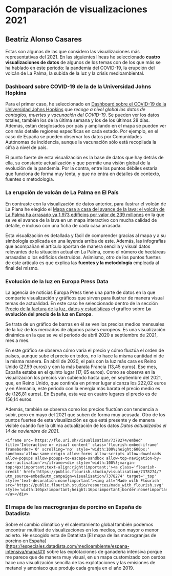 # Comparación de visualizaciones 2021  

## Beatriz Alonso Casares 

Estas son algunas de las que considero las visualizaciones más representativas del 2021. En las siguientes líneas he seleccionado **cuatro visualizaciones de datos** de algunos de los temas con de los que más se ha hablado en este periodo: la pandemia del COVID-19, la erupción del volcán de La Palma, la subida de la luz y la crisis medioambiental.   
 
### Dashboard sobre COVID-19 de la de la Universidad Johns Hopkins  

Para el primer caso, he seleccionado  en [Dashboard sobre el COVID-19 de la Universidad Johns Hopkins](https://coronavirus.jhu.edu/map.html) que *recoge a nivel global los datos de contagios, muertes y vacunación del COVID-19*. Se pueden ver los datos totales, también los de la última semana y los de los últimos 28 días. Además, están desglosados por país y ampliando en el mapa se pueden ver con más detalle regiones específicas en cada estado. Por ejemplo, en el caso de España se pueden observar los datos por Comunidades Autónomas de incidencia, aunque la vacunación sólo está recopilada la cifra a nivel de país.  

El punto fuerte de esta visualización es la base de datos que hay detrás de ella, su constante actualización y que permite una visión global de la evolución de la pandemia. Por la contra, entre los puntos débiles estaría que funciona de forma muy lenta, y que no entra en detalles de contexto, fuentes o metodología.  
 
### La erupción de volcán de La Palma en El País  

En contraste con la visualización de datos anterior, para ilustrar el volcán de La Plana he elegido el [Mapa casa a casa del avance de la lava: el volcán de La Palma ha arrasado ya 1.973 edificios por valor de 239 millones](https://elpais.com/ciencia/2021-09-26/mapa-casa-a-casa-del-avance-del-volcan-de-la-palma-la-lava-alcanza-500-viviendas-y-amenaza-otras-1500.html) en la que se ve el avance de la lava en un mapa interactivo con mucha calidad de detalle, e incluso con una ficha de cada casa arrasada. 

Esta visualización es detallada y fácil de comprender gracias al mapa y a su simbología explicada en una leyenda arriba de este. Además, las infografías que acompañan el artículo aportan de manera sencilla y visual datos relevantes de la situación actual en La Palma, como el número de hectáreas arrasadas o los edificios destruidos. Asimismo, otro de los puntos fuertes de este artículo es que explica las **fuentes y la metodología** empleada al final del mismo.  

### Evolución de la luz en Europa Press Data  

La agencia de noticias Europa Press tiene una parte de datos en la que comparte visualización y gráficos que sirven para ilustrar de manera visual temas de actualidad. En este caso he seleccionado dentro de la sección [Precio de la factura de la luz, datos y estadísticas](https://www.epdata.es/datos/precio-factura-luz-datos-estadisticas/594) el grafíco sobre **La evolución del precio de la luz en Europa**. 

Se trata de un gráfico de barras en él se ven los precios medios mensuales de la luz de los mercados de algunos países europeos. Es una visualización dinámica en la que se ve el periodo de abril 2020 a septiembre de 2021, mes a mes.   

En este gráfico se observa cómo varía el precio y cómo fluctúa el orden de países, aunque sube el precio en todos, no lo hace la misma cantidad ni de la misma manera. En abril de 2020, el país con la luz más cara es Reino Unido (27,59 euros) y con la más barata Francia (13,45 euros). Ese mes, España estaba en el quinto lugar (17, 65 euros). Como se observa en la visualización los precios van subiendo hasta que, en septiembre del 2021, que, en Reino Unido, que continúa en primer lugar alcanza los 222,02 euros y en Alemania, este periodo con la energía más barata el precio medio es de (126,81 euros). En España, esta vez en cuatro lugares el precio es de 156,14 euros. 

Además, también se observa como los precios fluctúan con tendencia a subir, pero en mayo del 2021 que suben de forma muy acusada. Otro de los puntos fuertes de esta visualización es que está presente y de manera visible cuándo fue la última actualización de los datos *Datos actualizados el 14 de noviembre de 2021*. 

~~~
<iframe src='https://flo.uri.sh/visualisation/7378274/embed' title='Interactive or visual content' class='flourish-embed-iframe' frameborder='0' scrolling='no' style='width:100%;height:600px;' sandbox='allow-same-origin allow-forms allow-scripts allow-downloads allow-popups allow-popups-to-escape-sandbox allow-top-navigation-by-user-activation'></iframe><div style='width:100%!;margin-top:4px!important;text-align:right!important;'><a class='flourish-credit' href='https://public.flourish.studio/visualisation/7378274/?utm_source=embed&utm_campaign=visualisation/7378274' target='_top' style='text-decoration:none!important'><img alt='Made with Flourish' src='https://public.flourish.studio/resources/made_with_flourish.svg' style='width:105px!important;height:16px!important;border:none!important;margin:0!important;'> </a></div>

~~~

### El mapa de las macrogranjas de porcino en España de Datadista

Sobre el cambio climático y el calentamiento global también podemos encontrar multitud de visualizaciones en los medios, con mayor o menor acierto. He escogido esta de Datatista [El mapa de las macrogranjas de porcino en España] (https://especiales.datadista.com/medioambiente/espana-intensiva/mapa/#1) sobre las explotaciones de ganadería intensiva porque me parece que de manera muy visual, en un mapa customizado con cerdos hace una visualización sencilla de las explotaciones y las emisiones de metanol y amoniaco que produjo cada granja en el año 2019.
